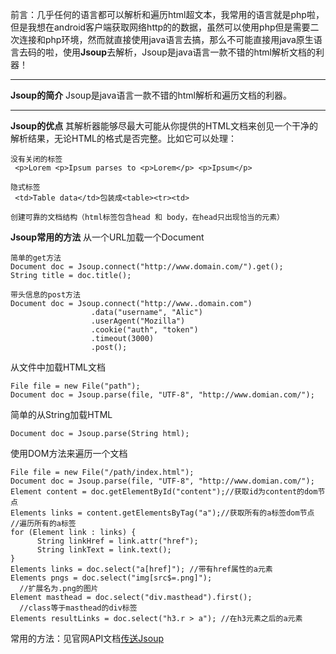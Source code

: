 前言：几乎任何的语言都可以解析和遍历html超文本，我常用的语言就是php啦，但是我想在android客户端获取网络http的的数据，虽然可以使用php但是需要二次连接和php环境，然而就直接使用java语言去搞，那么不可能直接用java原生语言去码的啦，使用**Jsoup**去解析，Jsoup是java语言一款不错的html解析文档的利器！
___
**Jsoup的简介**
Jsoup是java语言一款不错的html解析和遍历文档的利器。
___
**Jsoup的优点**
其解析器能够尽最大可能从你提供的HTML文档来创见一个干净的解析结果，无论HTML的格式是否完整。比如它可以处理：
~~~
没有关闭的标签 
 <p>Lorem <p>Ipsum parses to <p>Lorem</p> <p>Ipsum</p>

~~~
~~~
隐式标签 
 <td>Table data</td>包装成<table><tr><td>
~~~
~~~
创建可靠的文档结构（html标签包含head 和 body，在head只出现恰当的元素）
~~~
**Jsoup常用的方法**
从一个URL加载一个Document
~~~
简单的get方法
Document doc = Jsoup.connect("http://www.domain.com/").get();
String title = doc.title();
~~~
~~~
带头信息的post方法
Document doc = Jsoup.connect("http://www..domain.com")  
                  .data("username", "Alic")  
                  .userAgent("Mozilla")  
                  .cookie("auth", "token")  
                  .timeout(3000)  
                  .post();
~~~
从文件中加载HTML文档
~~~
File file = new File("path");
Document doc = Jsoup.parse(file, "UTF-8", "http://www.domian.com/");
~~~
简单的从String加载HTML
~~~
Document doc = Jsoup.parse(String html);
~~~
使用DOM方法来遍历一个文档
~~~
File file = new File("/path/index.html");
Document doc = Jsoup.parse(file, "UTF-8", "http://www.domian.com/");
Element content = doc.getElementById("content");//获取id为content的dom节点
Elements links = content.getElementsByTag("a");//获取所有的a标签dom节点
//遍历所有的a标签
for (Element link : links) {  
      String linkHref = link.attr("href");  
      String linkText = link.text();
}
Elements links = doc.select("a[href]"); //带有href属性的a元素
Elements pngs = doc.select("img[src$=.png]");
  //扩展名为.png的图片
Element masthead = doc.select("div.masthead").first();
  //class等于masthead的div标签
Elements resultLinks = doc.select("h3.r > a"); //在h3元素之后的a元素
~~~
常用的方法：见官网API文档[传送Jsoup](http://www.open-open.com/jsoup/parsing-a-document.htm)













